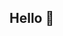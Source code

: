 ## Hello 👋 <br/>
<br/><br/><br/><br/><br/><br/><br/><br/><br/><br/><br/><br/><br/><br/><br/><br/><br/><br/>


<!---![[![Linkedin Badge](https://img.shields.io/badge/-LinkedIn-blue?style=flat-square&logo=Linkedin&logoColor=white&link=https://www.linkedin.com/in/gkim360/)](https://www.linkedin.com/in/gkim360/) --->

<!---![![Blog Badge](https://img.shields.io/badge/dev-blog-green?style=flat-square&logo=github&link=https://miknai.github.io/devblog/)](https://miknai.github.io/devblog/) --->

<!---![github stats](https://github-readme-stats.vercel.app/api?username=miknai&show_icons=true&hide_border=true) --->

